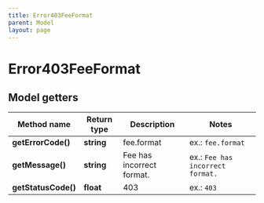 ```yaml
---
title: Error403FeeFormat
parent: Model
layout: page
---
```


# Error403FeeFormat

## Model getters

Method name | Return type | Description | Notes
------------ | ------------- | ------------- | -------------
**getErrorCode()** | **string** | fee.format | ex.: `fee.format`
**getMessage()** | **string** | Fee has incorrect format. | ex.: `Fee has incorrect format.`
**getStatusCode()** | **float** | 403 | ex.: `403`

